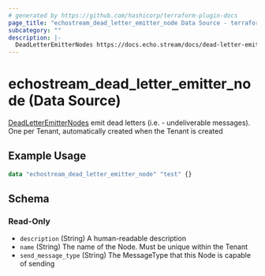 ```yaml
---
# generated by https://github.com/hashicorp/terraform-plugin-docs
page_title: "echostream_dead_letter_emitter_node Data Source - terraform-provider-echostream"
subcategory: ""
description: |-
  DeadLetterEmitterNodes https://docs.echo.stream/docs/dead-letter-emitter-node emit dead letters (i.e. - undeliverable messages). One per Tenant, automatically created when the Tenant is created
---
```


# echostream_dead_letter_emitter_node (Data Source)

[DeadLetterEmitterNodes](https://docs.echo.stream/docs/dead-letter-emitter-node) emit dead letters (i.e. - undeliverable messages). One per Tenant, automatically created when the Tenant is created

## Example Usage

```terraform
data "echostream_dead_letter_emitter_node" "test" {}
```

<!-- schema generated by tfplugindocs -->
## Schema

### Read-Only

- `description` (String) A human-readable description
- `name` (String) The name of the Node. Must be unique within the Tenant
- `send_message_type` (String) The MessageType that this Node is capable of sending


